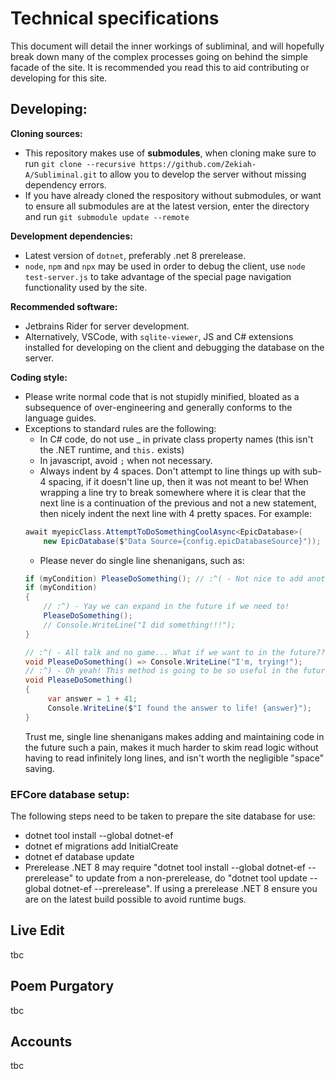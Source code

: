# Technical specifications
This document will detail the inner workings of subliminal,
and will hopefully break down many of the complex processes
going on behind the simple facade of the site. It is recommended
you read this to aid contributing or developing for this site.

## Developing:
**Cloning sources:**
 - This repository makes use of **submodules**, when cloning make sure to run
 `git clone --recursive https://github.com/Zekiah-A/Subliminal.git` to allow you
 to develop the server without missing dependency errors.
 - If you have already cloned the respository without submodules, or want to ensure 
 all submodules are at the latest version, enter the directory and run
 `git submodule update --remote`

**Development dependencies:**
 - Latest version of `dotnet`, preferably .net 8 prerelease.
 - `node`, `npm` and `npx` may be used in order to debug the client, 
 use `node test-server.js` to take advantage of the special page navigation 
 functionality used by the site.

**Recommended software:**
 - Jetbrains Rider for server development.
 - Alternatively, VSCode, with `sqlite-viewer`, JS and C# extensions installed
 for developing on the client and debugging the database on the server.

**Coding style:**
 - Please write normal code that is not stupidly minified, bloated as a subsequence of 
 over-engineering and generally conforms to the language guides.
 - Exceptions to standard rules are the following:
   - In C# code, do not use _ in private class property names (this isn't the .NET runtime,
 and `this.` exists)
   - In javascript, avoid `;` when not necessary. 
   - Always indent by 4 spaces. Don't attempt to line things up with sub-4 spacing,
   if it doesn't line up, then it was not meant to be! When wrapping a line try to break
   somewhere where it is clear that the next line is a continuation of the previous and
   not a new statement, then nicely indent the next line with 4 pretty spaces. For example:
   ```cs
   await myepicClass.AttemptToDoSomethingCoolAsync<EpicDatabase>(
       new EpicDatabase($"Data Source={config.epicDatabaseSource}"));
   ```
   - Please never do single line shenanigans, such as:
   ```cs
   if (myCondition) PleaseDoSomething(); // :^( - Not nice to add another statement here
   if (myCondition)
   {
       // :^) - Yay we can expand in the future if we need to!
       PleaseDoSomething();
       // Console.WriteLine("I did something!!!");
   }
   
   // :^( - All talk and no game... What if we want to in the future??
   void PleaseDoSomething() => Console.WriteLine("I'm, trying!");
   // :^) - Oh yeah! This method is going to be so useful in the future!
   void PleaseDoSomething()
   {
        var answer = 1 + 41;
        Console.WriteLine($"I found the answer to life! {answer}");
   }
   ```
   Trust me, single line shenanigans makes adding and maintaining code in the future such a
   pain, makes it much harder to skim read logic without having to read infinitely long lines,
   and isn't worth the negligible "space" saving.

### EFCore database setup:
The following steps need to be taken to prepare the site database for use:
 - dotnet tool install --global dotnet-ef
 - dotnet ef migrations add InitialCreate
 - dotnet ef database update
 - Prerelease .NET 8 may require "dotnet tool install --global dotnet-ef --prerelease"
 to update from a non-prerelease, do "dotnet tool update --global dotnet-ef --prerelease".
 If using a prerelease .NET 8 ensure you are on the latest build possible to avoid runtime bugs.

## Live Edit
tbc

## Poem Purgatory
tbc

## Accounts
tbc
